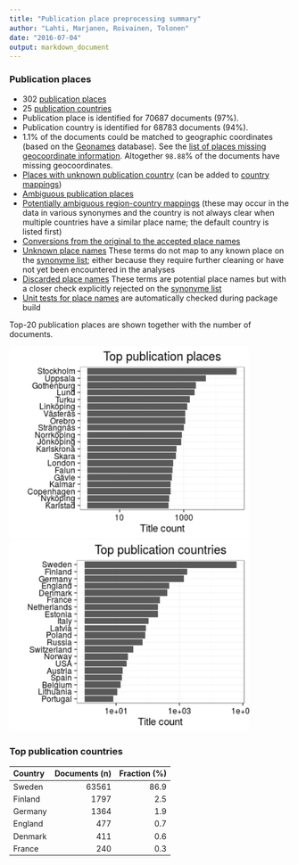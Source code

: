```yaml
---
title: "Publication place preprocessing summary"
author: "Lahti, Marjanen, Roivainen, Tolonen"
date: "2016-07-04"
output: markdown_document
---
```


### Publication places

 * 302 [publication places](output.tables/publication_place_accepted.csv)
 * 25 [publication countries](output.tables/country_accepted.csv) 
 * Publication place is identified for 70687 documents (97%). 
 * Publication country is identified for 68783 documents (94%).
 * 1.1% of the documents could be matched to geographic coordinates (based on the [Geonames](http://download.geonames.org/export/dump/) database). See the [list of places missing geocoordinate information](output.tables/absentgeocoordinates.csv). Altogether ``98.88``% of the documents have missing geocoordinates.
 * [Places with unknown publication country](output.tables/publication_place_missingcountry.csv) (can be added to [country mappings](https://github.com/rOpenGov/bibliographica/blob/master/inst/extdata/reg2country.csv))
 * [Ambiguous publication places](output.tables/publication_place_ambiguous.csv)
 * [Potentially ambiguous region-country mappings](output.tables/publication_country_ambiguous.csv) (these may occur in the data in various synonymes and the country is not always clear when multiple countries have a similar place name; the default country is listed first)
 * [Conversions from the original to the accepted place names](output.tables/publication_place_conversion_nontrivial.csv)
 * [Unknown place names](output.tables/publication_place_todo.csv) These terms do not map to any known place on the [synonyme list](https://github.com/rOpenGov/bibliographica/blob/master/inst/extdata/PublicationPlaceSynonymes.csv); either because they require further cleaning or have not yet been encountered in the analyses
 * [Discarded place names](output.tables/publication_place_discarded.csv) These terms are potential place names but with a closer check explicitly rejected on the [synonyme list](https://github.com/rOpenGov/bibliographica/blob/master/inst/extdata/PublicationPlaceSynonymes.csv)
 * [Unit tests for place names](https://github.com/rOpenGov/bibliographica/blob/master/inst/extdata/tests_place.csv) are automatically checked during package build

Top-20 publication places are shown together with the number of documents.

<img src="figure/summaryplace-1.png" title="plot of chunk summaryplace" alt="plot of chunk summaryplace" width="430px" /><img src="figure/summaryplace-2.png" title="plot of chunk summaryplace" alt="plot of chunk summaryplace" width="430px" />


### Top publication countries	


|Country | Documents (n)| Fraction (%)|
|:-------|-------------:|------------:|
|Sweden  |         63561|         86.9|
|Finland |          1797|          2.5|
|Germany |          1364|          1.9|
|England |           477|          0.7|
|Denmark |           411|          0.6|
|France  |           240|          0.3|

